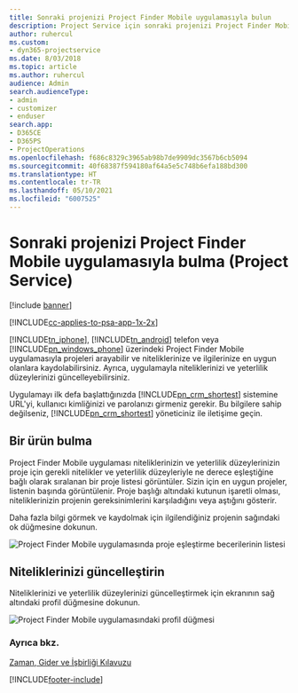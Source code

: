 ```yaml
---
title: Sonraki projenizi Project Finder Mobile uygulamasıyla bulun
description: Project Service için sonraki projenizi Project Finder Mobile uygulamasıyla bulma
author: ruhercul
ms.custom:
- dyn365-projectservice
ms.date: 8/03/2018
ms.topic: article
ms.author: ruhercul
audience: Admin
search.audienceType:
- admin
- customizer
- enduser
search.app:
- D365CE
- D365PS
- ProjectOperations
ms.openlocfilehash: f686c8329c3965ab98b7de9909dc3567b6cb5094
ms.sourcegitcommit: 40f68387f594180af64a5e5c748b6efa188bd300
ms.translationtype: HT
ms.contentlocale: tr-TR
ms.lasthandoff: 05/10/2021
ms.locfileid: "6007525"
---
```

# <a name="find-your-next-project-with-the-project-finder-mobile-app-project-service"></a>Sonraki projenizi Project Finder Mobile uygulamasıyla bulma (Project Service)

[!include [banner](../includes/psa-now-project-operations.md)]

[!INCLUDE[cc-applies-to-psa-app-1x-2x](../includes/cc-applies-to-psa-app-1x-2x.md)]

[!INCLUDE[tn_iphone](../includes/tn-iphone.md)], [!INCLUDE[tn_android](../includes/tn-android.md)] telefon veya [!INCLUDE[pn_windows_phone](../includes/pn-windows-phone.md)] üzerindeki Project Finder Mobile uygulamasıyla projeleri arayabilir ve niteliklerinize ve ilgilerinize en uygun olanlara kaydolabilirsiniz. Ayrıca, uygulamayla niteliklerinizi ve yeterlilik düzeylerinizi güncelleyebilirsiniz.  
  
 Uygulamayı ilk defa başlattığınızda [!INCLUDE[pn_crm_shortest](../includes/pn-crm-shortest.md)] sistemine URL'yi, kullanıcı kimliğinizi ve parolanızı girmeniz gerekir. Bu bilgilere sahip değilseniz, [!INCLUDE[pn_crm_shortest](../includes/pn-crm-shortest.md)] yöneticiniz ile iletişime geçin.  
  
## <a name="find-a-project"></a>Bir ürün bulma  
 Project Finder Mobile uygulaması niteliklerinizin ve yeterlilik düzeylerinizin proje için gerekli nitelikler ve yeterlilik düzeyleriyle ne derece eşleştiğine bağlı olarak sıralanan bir proje listesi görüntüler. Sizin için en uygun projeler, listenin başında görüntülenir. Proje başlığı altındaki kutunun işaretli olması, niteliklerinizin projenin gereksinimlerini karşıladığını veya aştığını gösterir.  
  
 Daha fazla bilgi görmek ve kaydolmak için ilgilendiğiniz projenin sağındaki ok düğmesine dokunun.  
  
 ![Project Finder Mobile uygulamasında proje eşleştirme becerilerinin listesi](../psa/media/project-service-project-finder-list.png "Project Finder Mobile uygulamasında proje eşleştirme becerilerinin listesi")  
  
## <a name="update-your-skills"></a>Niteliklerinizi güncelleştirin  
 Niteliklerinizi ve yeterlilik düzeylerinizi güncelleştirmek için ekranının sağ altındaki profil düğmesine dokunun.  
  
 ![Project Finder Mobile uygulamasındaki profil düğmesi](../psa/media/project-service-project-finder-profile.png "Project Finder Mobile uygulamasındaki profil düğmesi")  
  
### <a name="see-also"></a>Ayrıca bkz.  
 [Zaman, Gider ve İşbirliği Kılavuzu](../psa/time-expense-collaboration-guide.md)


[!INCLUDE[footer-include](../includes/footer-banner.md)]